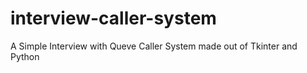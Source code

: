 # interview-caller-system
A Simple Interview with Queve Caller System made out of Tkinter and Python
